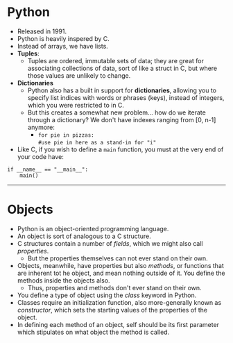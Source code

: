 # Python
* Released in 1991.
* Python is heavily inspered by C.
* Instead of arrays, we have lists.
* **Tuples**:
    * Tuples are ordered, immutable sets of data; they are great for associating collections of data, sort of like a struct in C, but where those values are unlikely to change.
* **Dictionaries**
    * Python also has a built in support for **dictionaries**, allowing you to specify list indices with words or phrases (keys), instead of integers, which you were restricted to in C.
    * But this creates a somewhat new problem... how do we iterate through a dictionary? We don't have indexes ranging from [0, n-1] anymore:
        * ```for pie in pizzas:```   
                ```#use pie in here as a stand-in for "i"```
* Like C, if you wish to define a ```main``` function, you must at the very end of your code have:
```
if __name__ == "__main__":
    main()
```
---
# Objects
* Python is an object-oriented programming language.
* An object is sort of analogous to a C structure.
* C structures contain a number of *fields*, which we might also call *properties*.
    * But the properties themselves can not ever stand on their own.
* Objects, meanwhile, have properties but also *methods*, or functions that are inherent tot he object, and mean nothing outside of it. You define the methods inside the objects also.
    * Thus, properties and methods don't ever stand on their own.
* You define a type of object using the *class* keyword in Python.
* Classes require an initialization function, also more-generally known as *constructor*, which sets the starting values of the properties of the object.
* In defining each method of an object, self should be its first parameter which stipulates on what object the method is called.
